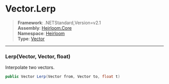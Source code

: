 # Vector.Lerp

> **Framework**: .NETStandard,Version=v2.1  
> **Assembly**: [Heirloom.Core][0]  
> **Namespace**: [Heirloom][0]  
> **Type**: [Vector][1]

--------------------------------------------------------------------------------

### Lerp(Vector, Vector, float)

Interpolate two vectors.

```cs
public Vector Lerp(Vector from, Vector to, float t)
```

[0]: ../Heirloom.Core.md
[1]: Heirloom.Vector.md
